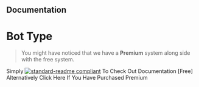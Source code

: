 ## Documentation

# Bot Type
> You might have noticed that we have a **Premium** system along side with the free system.

Simply [![standard-readme compliant](https://img.shields.io/badge/readme%20style-standard-brightgreen.svg?style=flat-square)](https://github.com/RichardLitt/standard-readme)  To Check Out Documentation [Free]
Alternatively Click Here If You Have Purchased Premium
